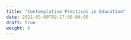 ```yaml
---
title: "Contemplative Practices in Education"
date: 2021-05-09T09:17:08-04:00
draft: true
weight: 6
---
```

